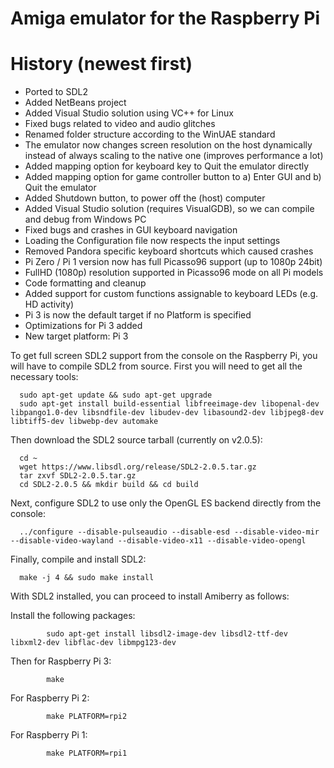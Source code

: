 Amiga emulator for the Raspberry Pi
=================================
# History (newest first)
- Ported to SDL2
- Added NetBeans project
- Added Visual Studio solution using VC++ for Linux
- Fixed bugs related to video and audio glitches
- Renamed folder structure according to the WinUAE standard
- The emulator now changes screen resolution on the host dynamically instead of always scaling to the native one (improves performance a lot)
- Added mapping option for keyboard key to Quit the emulator directly
- Added mapping option for game controller button to a) Enter GUI and b) Quit the emulator
- Added Shutdown button, to power off the (host) computer
- Added Visual Studio solution (requires VisualGDB), so we can compile and debug from Windows PC
- Fixed bugs and crashes in GUI keyboard navigation
- Loading the Configuration file now respects the input settings
- Removed Pandora specific keyboard shortcuts which caused crashes
- Pi Zero / Pi 1 version now has full Picasso96 support (up to 1080p 24bit)
- FullHD (1080p) resolution supported in Picasso96 mode on all Pi models
- Code formatting and cleanup
- Added support for custom functions assignable to keyboard LEDs (e.g. HD activity)
- Pi 3 is now the default target if no Platform is specified
- Optimizations for Pi 3 added
- New target platform: Pi 3

To get full screen SDL2 support from the console on the Raspberry Pi, you will have to compile SDL2 from source. First you will need to get all the necessary tools:

      sudo apt-get update && sudo apt-get upgrade
      sudo apt-get install build-essential libfreeimage-dev libopenal-dev libpango1.0-dev libsndfile-dev libudev-dev libasound2-dev libjpeg8-dev libtiff5-dev libwebp-dev automake

Then download the SDL2 source tarball (currently on v2.0.5):

      cd ~ 
      wget https://www.libsdl.org/release/SDL2-2.0.5.tar.gz 
      tar zxvf SDL2-2.0.5.tar.gz 
      cd SDL2-2.0.5 && mkdir build && cd build

Next, configure SDL2 to use only the OpenGL ES backend directly from the console:

      ../configure --disable-pulseaudio --disable-esd --disable-video-mir --disable-video-wayland --disable-video-x11 --disable-video-opengl

Finally, compile and install SDL2:

      make -j 4 && sudo make install

With SDL2 installed, you can proceed to install Amiberry as follows:

   Install the following packages:

            sudo apt-get install libsdl2-image-dev libsdl2-ttf-dev libxml2-dev libflac-dev libmpg123-dev

   Then for Raspberry Pi 3:  

            make

   For Raspberry Pi 2:

            make PLATFORM=rpi2

   For Raspberry Pi 1:  

            make PLATFORM=rpi1

